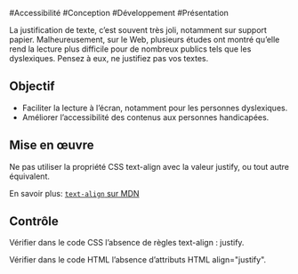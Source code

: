 
#Accessibilité #Conception #Développement #Présentation

La justification de texte, c’est souvent très joli, notamment sur support papier. Malheureusement, sur le Web, plusieurs études ont montré qu’elle rend la lecture plus difficile pour de nombreux publics tels que les dyslexiques. Pensez à eux, ne justifiez pas vos textes.

Objectif
--------

*   Faciliter la lecture à l’écran, notamment pour les personnes dyslexiques.
*   Améliorer l’accessibilité des contenus aux personnes handicapées.

Mise en œuvre
-------------

Ne pas utiliser la propriété CSS text-align avec la valeur justify, ou tout autre équivalent.

En savoir plus: [`text-align` sur MDN](https://developer.mozilla.org/fr/docs/Web/CSS/text-align)

Contrôle
--------

Vérifier dans le code CSS l’absence de règles text-align : justify.

Vérifier dans le code HTML l’absence d’attributs HTML align="justify".
